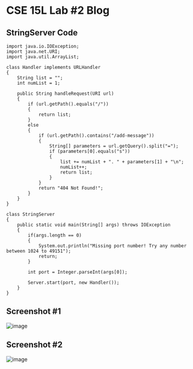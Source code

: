# CSE 15L Lab #2 Blog
## StringServer Code
```
import java.io.IOException;
import java.net.URI;
import java.util.ArrayList;

class Handler implements URLHandler 
{
    String list = "";
    int numList = 1;

    public String handleRequest(URI url) 
    {
        if (url.getPath().equals("/")) 
        {
            return list;
        } 
        else 
        {
            if (url.getPath().contains("/add-message")) 
            {
                String[] parameters = url.getQuery().split("=");
                if (parameters[0].equals("s")) 
                {
                    list += numList + ". " + parameters[1] + "\n";
                    numList++;
                    return list;
                }
            }
            return "404 Not Found!";
        }
    }
}

class StringServer 
{
    public static void main(String[] args) throws IOException 
    {
        if(args.length == 0)
        {
            System.out.println("Missing port number! Try any number between 1024 to 49151");
            return;
        }

        int port = Integer.parseInt(args[0]);

        Server.start(port, new Handler());
    }
}
```
## Screenshot #1
![image](https://github.com/goondocx/cse15l-lab-reports/assets/100145953/cabf35e1-3011-46b5-a758-976f56ea208a)

## Screenshot #2
![image](https://github.com/goondocx/cse15l-lab-reports/assets/100145953/1c62616b-1fe4-4b55-9684-0cec8156849f)
